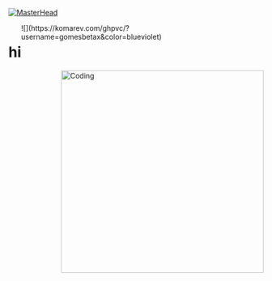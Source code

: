 [![MasterHead](https://iili.io/JNQJ7Ub.png)](https://github.com/GomesBetaX)

<div style="display: flex; justify-content: center;">
  <h1>hi</h1>
  ![](https://komarev.com/ghpvc/?username=gomesbetax&color=blueviolet)
</div>





<img align="right" alt="Coding" width="400" src="https://iili.io/JNQAXJR.gif">

<!--
**GomesBetaX/GomesBetaX** is a ✨ _special_ ✨ repository because its `README.md` (this file) appears on your GitHub profile.

Here are some ideas to get you started:

- 🔭 I’m currently working on ...
- 🌱 I’m currently learning ...
- 👯 I’m looking to collaborate on ...
- 🤔 I’m looking for help with ...
- 💬 Ask me about ...
- 📫 How to reach me: ...
- 😄 Pronouns: ...
- ⚡ Fun fact: ...
-->
